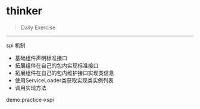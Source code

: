 # thinker

> Daily Exercise

---
spi 机制

- 基础组件声明标准接口
- 拓展组件在自己的包内实现标准接口
- 拓展组件在自己的包内维护接口实现类信息
- 使用ServiceLoader类获取实现类实例列表
- 调用实现方法

demo:practice->spi